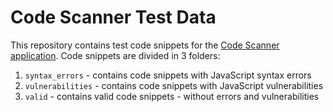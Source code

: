 # Code Scanner Test Data

This repository contains test code snippets for the [Code Scanner application](https://code-scanner.dirchev.me). Code snippets are divided in 3 folders:

1. `syntax_errors` - contains code snippets with JavaScript syntax errors
2. `vulnerabilities` - contains code snippets with JavaScript vulnerabilities
3. `valid` - contains valid code snippets - without errors and vulnerabilities


